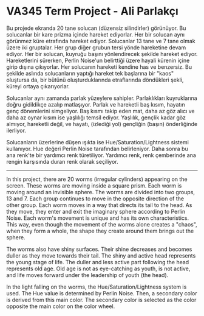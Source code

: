 # VA345 Term Project - Ali Parlakçı

Bu projede ekranda 20 tane solucan (düzensiz silindirler) görünüyor. Bu solucanlar bir kare prizma içinde hareket ediyorlar. Her bir solucan aynı görünmez küre etrafında hareket ediyor. Solucanlar 13 tane ve 7 tane olmak üzere iki gruptalar. Her grup diğer grubun tersi yönde hareketine devam ediyor. Her bir solucan, kuyruğu başını yönlendirecek şekilde hareket ediyor. Hareketlerini sürerken, Perlin Noise'un belirttiği üzere hayali kürenin içine girip dışına çıkıyorlar. Her solucanın hareketi kendine has ve benzersiz. Bu şekilde aslında solucanların yaptığı hareket tek başlarına bir "kaos" oluştursa da, bir bütünü oluşturduklarında etraflarında döndükleri şekli, küreyi ortaya çıkarıyorlar.

Solucanlar aynı zamanda parlak yüzeylere sahipler. Parlaklıkları kuyruklarına doğru gidildikçe azalıp matlaşıyor. Parlak ve hareketli baş kısım, hayatın genç dönemlerini simgeliyor. Baş kısmı takip eden mat, daha az göz alıcı ve daha az oynar kısım ise yaşlılığı temsil ediyor. Yaşlılık, gençlik kadar göz almıyor, hareketli değil, ve hayatı, (izlediği yol) gençliğin (başın) önderliğinde ilerliyor.

Solucanların üzerlerine düşen ışıkta ise Hue/Saturation/Lightness sistemi kullanıyor. Hue değeri Perlin Noise tarafından belirleniyor. Daha sonra bu ana renk'te bir yardımcı renk türetiliyor. Yardımcı renk, renk çemberinde ana rengin karşısında duran renk olarak seçiliyor.

---

In this project, there are 20 worms (irregular cylinders) appearing on the screen. These worms are moving inside a square prism. Each worm is moving around an invisible sphere. The worms are divided into two groups, 13 and 7. Each group continues to move in the opposite direction of the other group. Each worm moves in a way that directs its tail to the head. As they move, they enter and exit the imaginary sphere according to Perlin Noise. Each worm's movement is unique and has its own characteristics. This way, even though the movement of the worms alone creates a "chaos", when they form a whole, the shape they create around them brings out the sphere.

The worms also have shiny surfaces. Their shine decreases and becomes duller as they move towards their tail. The shiny and active head represents the young stage of life. The duller and less active part following the head represents old age. Old age is not as eye-catching as youth, is not active, and life moves forward under the leadership of youth (the head).

In the light falling on the worms, the Hue/Saturation/Lightness system is used. The Hue value is determined by Perlin Noise. Then, a secondary color is derived from this main color. The secondary color is selected as the color opposite the main color on the color wheel.
